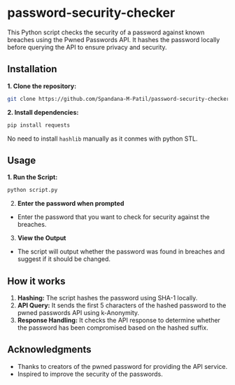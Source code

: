 # password-security-checker
This Python script checks the security of a password against known breaches using the Pwned Passwords API. It hashes the password locally before querying the API to ensure privacy and security.
## Installation
**1. Clone the repository:**
```bash
git clone https://github.com/Spandana-M-Patil/password-security-checker.git
```
**2. Install dependencies:**
```bash
pip install requests
```
No need to install `hashlib` manually as it conmes with python STL.
## Usage
**1. Run the Script:**
```bash
python script.py
```
2. **Enter the password when prompted**
- Enter the password that you want to check for security against the breaches.
3. **View the Output**
- The script will output whether the password was found in breaches and suggest if it should be changed.
## How it works
1. **Hashing:** The script hashes the password using SHA-1 locally.
2. **API Query:** It sends the first 5 characters of the hashed password to the pwned passwords API using k-Anonymity.
3. **Response Handling:** It checks the API response to determine whether the password has been compromised based on the hashed suffix.
## Acknowledgments
- Thanks to creators of the pwned password for providing the API service.
- Inspired to improve the security of the passwords.
